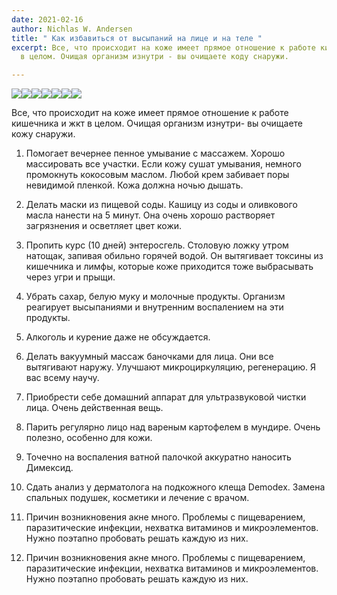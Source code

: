 ```yaml
---
date: 2021-02-16
author: Nichlas W. Andersen
title: " Как избавиться от высыпаний на лице и на теле "
excerpt: Все, что происходит на коже имеет прямое отношение к работе кишечника и ЖКТ
  в целом. Очищая организм изнутри - вы очищаете коду снаружи.

---
```

![](/uploads/face-acne.jpeg)![](/uploads/face-acne-1.jpeg)![](/uploads/face-acne-2.jpeg)![](/uploads/face-acne-3-2.jpeg)![](/uploads/face-acne-4-1.jpeg)![](/uploads/face-acne-5-1.jpeg)![](/uploads/face-acne-6.jpeg)

Все, что происходит на коже имеет прямое отношение к работе кишечника и жкт в целом. Очищая организм изнутри- вы очищаете кожу снаружи.

1. Помогает вечернее пенное умывание с массажем. Хорошо массировать все участки. Если кожу сушат умывания, немного промокнуть кокосовым маслом. Любой крем забивает поры невидимой пленкой. Кожа должна ночью дышать.

2. Делать маски из пищевой соды. Кашицу из соды и оливкового масла нанести на 5 минут. Она очень хорошо растворяет загрязнения и осветляет цвет кожи.

3. Пропить курс (10 дней) энтеросгель. Столовую ложку утром натощак, запивая обильно горячей водой. Он вытягивает токсины из кишечника и лимфы, которые коже приходится тоже выбрасывать через угри и прыщи.

4. Убрать сахар, белую муку и молочные продукты. Организм реагирует высыпаниями и внутренним воспалением на эти продукты.

5. Алкоголь и курение даже не обсуждается.

6. Делать вакуумный массаж баночками для лица. Они все вытягивают наружу. Улучшают микроциркуляцию, регенерацию. Я вас всему научу.

7. Приобрести себе домашний аппарат для ультразвуковой чистки лица. Очень действенная вещь.

8. Парить регулярно лицо над вареным картофелем в мундире. Очень полезно, особенно для кожи.

9. Точечно на воспаления ватной палочкой аккуратно наносить Димексид.

10. Сдать анализ у дерматолога на подкожного клеща Demodex. Замена спальных подушек, косметики и лечение с врачом.

11. Причин возникновения акне много. Проблемы с пищеварением, паразитические инфекции, нехватка витаминов и микроэлементов. Нужно поэтапно пробовать решать каждую из них.
12. Причин возникновения акне много. Проблемы с пищеварением, паразитические инфекции, нехватка витаминов и микроэлементов. Нужно поэтапно пробовать решать каждую из них.